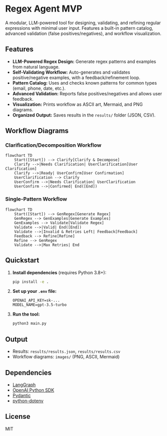 # Regex Agent MVP

A modular, LLM-powered tool for designing, validating, and refining regular expressions with minimal user input. Features a built-in pattern catalog, advanced validation (false positives/negatives), and workflow visualization.

## Features
- **LLM-Powered Regex Design:** Generate regex patterns and examples from natural language.
- **Self-Validating Workflow:** Auto-generates and validates positive/negative examples, with a feedback/refinement loop.
- **Pattern Catalog:** Uses and checks known patterns for common types (email, phone, date, etc.).
- **Advanced Validation:** Reports false positives/negatives and allows user feedback.
- **Visualization:** Prints workflow as ASCII art, Mermaid, and PNG diagrams.
- **Organized Output:** Saves results in the `results/` folder (JSON, CSV).

## Workflow Diagrams

### Clarification/Decomposition Workflow
```mermaid
flowchart TD
    Start([Start]) --> Clarify[Clarify & Decompose]
    Clarify -->|Needs Clarification| UserClarification[User Clarification]
    Clarify -->|Ready| UserConfirm[User Confirmation]
    UserClarification --> Clarify
    UserConfirm -->|Needs Clarification| UserClarification
    UserConfirm -->|Confirmed| End([End])
```

### Single-Pattern Workflow
```mermaid
flowchart TD
    Start([Start]) --> GenRegex[Generate Regex]
    GenRegex --> GenExamples[Generate Examples]
    GenExamples --> Validate[Validate Regex]
    Validate -->|Valid| End([End])
    Validate -->|Invalid & Retries Left| Feedback[Feedback]
    Feedback --> Refine[Refine]
    Refine --> GenRegex
    Validate -->|Max Retries| End
```

## Quickstart
1. **Install dependencies** (requires Python 3.8+):
   ```bash
   pip install -e .
   ```
2. **Set up your `.env` file:**
   ```env
   OPENAI_API_KEY=sk-...
   MODEL_NAME=gpt-3.5-turbo
   ```
3. **Run the tool:**
   ```bash
   python3 main.py
   ```

## Output
- Results: `results/results.json`, `results/results.csv`
- Workflow diagrams: `images/` (PNG, ASCII, Mermaid)

## Dependencies
- [LangGraph](https://github.com/langchain-ai/langgraph)
- [OpenAI Python SDK](https://github.com/openai/openai-python)
- [Pydantic](https://docs.pydantic.dev/)
- [python-dotenv](https://pypi.org/project/python-dotenv/)

## License
MIT
